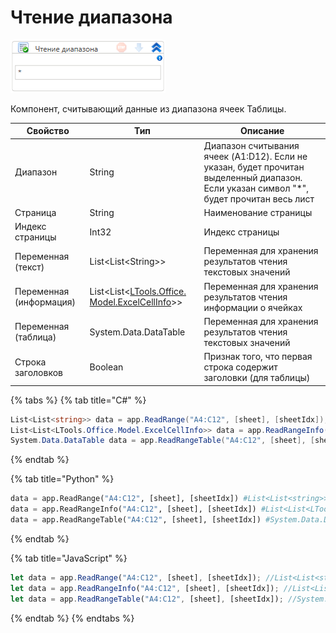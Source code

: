 # Чтение диапазона

![](<../../../../.gitbook/assets/image (388).png>)

Компонент, считывающий данные из диапазона ячеек Таблицы.

| Свойство                | Тип                                                                                            | Описание                                                                                                                                  |
| ----------------------- | ---------------------------------------------------------------------------------------------- | ----------------------------------------------------------------------------------------------------------------------------------------- |
| Диапазон                | String                                                                                         | Диапазон считывания ячеек (A1:D12). Если не указан, будет прочитан выделенный диапазон. Если указан символ "\*", будет прочитан весь лист |
| Страница                | String                                                                                         | Наименование страницы                                                                                                                     |
| Индекс страницы         | Int32                                                                                          | Индекс страницы                                                                                                                           |
| Переменная (текст)      | List\<List\<String>>                                                                           | Переменная для хранения результатов чтения текстовых значений                                                                             |
| Переменная (информация) | List\<List<[LTools.Office. Model.ExcelCellInfo](../../els\_excel/datatypes/excelcellinfo.md)>> | Переменная для хранения результатов чтения информации о ячейках                                                                           |
| Переменная (таблица)    | System.Data.DataTable                                                                          | Переменная для хранения результатов чтения текстовых значений                                                                             |
| Строка заголовков       | Boolean                                                                                        | Признак того, что первая строка содержит заголовки (для таблицы)                                                                          |

{% tabs %}
{% tab title="C#" %}
```csharp
List<List<string>> data = app.ReadRange("A4:C12", [sheet], [sheetIdx]);
List<List<LTools.Office.Model.ExcelCellInfo>> data = app.ReadRangeInfo("A4:C12", [sheet], [sheetIdx]);
System.Data.DataTable data = app.ReadRangeTable("A4:C12", [sheet], [sheetIdx]);
```
{% endtab %}

{% tab title="Python" %}
```python
data = app.ReadRange("A4:C12", [sheet], [sheetIdx]) #List<List<string>>
data = app.ReadRangeInfo("A4:C12", [sheet], [sheetIdx]) #List<List<LTools.Office.Model.ExcelCellInfo>>
data = app.ReadRangeTable("A4:C12", [sheet], [sheetIdx]) #System.Data.DataTable
```
{% endtab %}

{% tab title="JavaScript" %}
```javascript
let data = app.ReadRange("A4:C12", [sheet], [sheetIdx]); //List<List<string>>
let data = app.ReadRangeInfo("A4:C12", [sheet], [sheetIdx]); //List<List<LTools.Office.Model.ExcelCellInfo>>
let data = app.ReadRangeTable("A4:C12", [sheet], [sheetIdx]); //System.Data.DataTable
```
{% endtab %}
{% endtabs %}
